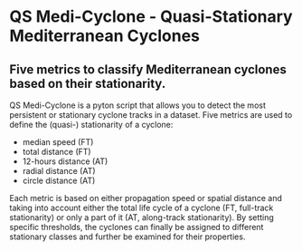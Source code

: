 # QS Medi-Cyclone - Quasi-Stationary Mediterranean Cyclones
## Five metrics to classify Mediterranean cyclones based on their stationarity.

QS Medi-Cyclone is a pyton script that allows you to detect the most persistent or stationary cyclone tracks in a dataset. Five metrics are used to define the (quasi-) stationarity of a cyclone:

- median speed (FT)
- total distance (FT)
- 12-hours distance (AT)
- radial distance (AT)
- circle distance (AT)

 Each metric is based on either propagation speed or spatial distance and taking into account either the total life cycle of a cyclone (FT, full-track stationarity) or only a part of it (AT, along-track stationarity). By setting specific thresholds, the cyclones can finally be assigned to different stationary classes and further be examined for their properties.
